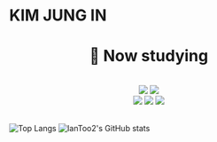 <!--
**IanToo2/IanToo2** is a ✨ _special_ ✨ repository because its `README.md` (this file) appears on your GitHub profile.

Here are some ideas to get you started:

- 🔭 I’m currently working on ...
- 
- 👯 I’m looking to collaborate on ...
- 🤔 I’m looking for help with ...
- 💬 Ask me about ...
- 📫 How to reach me: ...
- 😄 Pronouns: ...
- ⚡ Fun fact: ...
-->
# KIM JUNG IN

<div align = "center">
 <h1>🌱 Now studying</h1> <br>
 <img src="https://img.shields.io/badge/Django-092E20?style=flat&logo=Django&logoColor=white"/>
 <img src="https://img.shields.io/badge/Python-3776AB?style=flat&logo=Python&logoColor=white"/>
 <br>
 <img src="https://img.shields.io/badge/HTML5-E34F26style=flat&logo=HTML5&logoColor=white"/>
 <img src="https://img.shields.io/badge/CSS3-1572B6?style=flat&logo=CSS3&logoColor=white"/>
 <img src="https://img.shields.io/badge/JavaScript-F7DF1E?style=flat&logo=JavaScript&logoColor=white"/>
</div>
<br>

<div aligb = "center">
 
![Top Langs](https://github-readme-stats.vercel.app/api/top-langs/?username=IanToo2)
![IanToo2's GitHub stats](https://github-readme-stats.vercel.app/api?username=IanToo2)
</div>
